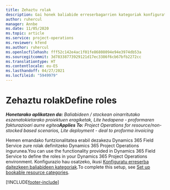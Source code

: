 ```yaml
---
title: Zehaztu rolak
description: Gai honek baliabide erreserbagarrien kategoriak konfiguratzeari buruzko informazioa lortzeko esteka ematen du.
author: ruhercul
manager: Annbe
ms.date: 11/05/2020
ms.topic: article
ms.service: project-operations
ms.reviewer: kfend
ms.author: ruhercul
ms.openlocfilehash: fff52c142e4ac1f01fe86808094e94e3974db53a
ms.sourcegitcommit: 3d78338773929121d17ec3386f6cb67bfb2272cc
ms.translationtype: HT
ms.contentlocale: eu-ES
ms.lasthandoff: 04/27/2021
ms.locfileid: "5949979"
---
```

# <a name="define-roles"></a><span data-ttu-id="7b57f-103">Zehaztu rolak</span><span class="sxs-lookup"><span data-stu-id="7b57f-103">Define roles</span></span>

<span data-ttu-id="7b57f-104">_**Honetarako aplikatzen da:** Baliabideen / stockean oinarritutako eszenatokietarako proiektuen eragiketak, Lite hedapena - proformaren fakturazioari aurre egitea_</span><span class="sxs-lookup"><span data-stu-id="7b57f-104">_**Applies To:** Project Operations for resource/non-stocked based scenarios, Lite deployment - deal to proforma invoicing_</span></span>

<span data-ttu-id="7b57f-105">Hemen emandako funtzionalitatea erabil dezakezu Dynamics 365 Field Service zure rolak definitzeko Dynamics 365 Project Operations ingurunea.</span><span class="sxs-lookup"><span data-stu-id="7b57f-105">You can use the functionality provided in Dynamics 365 Field Service to define the roles in your Dynamics 365 Project Operations environment.</span></span> <span data-ttu-id="7b57f-106">Konfigurazio hau osatzeko, ikusi [Konfiguratu erreserba daitezkeen baliabideen kategoriak](/dynamics365/field-service/set-up-bookable-resource-categories).</span><span class="sxs-lookup"><span data-stu-id="7b57f-106">To complete this setup, see [Set up bookable resource categories](/dynamics365/field-service/set-up-bookable-resource-categories).</span></span>


[!INCLUDE[footer-include](../includes/footer-banner.md)]